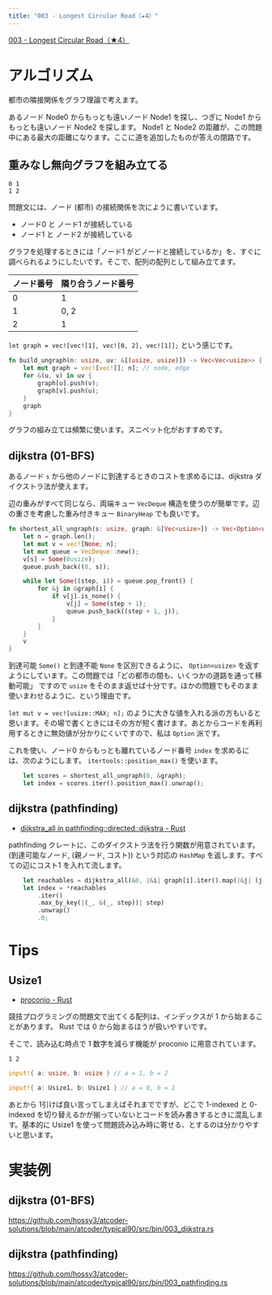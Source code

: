 ```yaml
---
title: "003 - Longest Circular Road（★4）"
---
```


[003 \- Longest Circular Road（★4）](https://atcoder.jp/contests/typical90/tasks/typical90_c)


# アルゴリズム

都市の隣接関係をグラフ理論で考えます。

あるノード Node0 からもっとも遠いノード Node1 を探し、つぎに Node1 からもっとも遠いノード Node2 を探します。 Node1 と Node2 の距離が、この問題中にある最大の距離になります。ここに道を追加したものが答えの閉路です。


## 重みなし無向グラフを組み立てる

```
0 1
1 2
```
問題文には、ノード (都市) の接続関係を次にように書いています。

* ノード0 と ノード1 が接続している
* ノード1 と ノード2 が接続している

グラフを処理するときには「ノード1 がどノードと接続しているか」を、すぐに調べられるようにしたいです。そこで、配列の配列として組み立てます。

|ノード番号|隣り合うノード番号|
|---|---|
|0|1|
|1|0, 2|
|2|1|

`let graph = vec![vec![1], vec![0, 2], vec![1]];` という感じです。

```rust
fn build_ungraph(n: usize, uv: &[(usize, usize)]) -> Vec<Vec<usize>> {
    let mut graph = vec![vec![]; n]; // node, edge
    for &(u, v) in uv {
        graph[u].push(v);
        graph[v].push(u);
    }
    graph
}
```

グラフの組み立ては頻繁に使います。スニペット化がおすすめです。


## dijkstra (01-BFS)

あるノード `s` から他のノードに到達するときのコストを求めるには、dijkstra ダイクストラ法が使えます。

辺の重みがすべて同じなら、両端キュー `VecDeque` 構造を使うのが簡単です。辺の重さを考慮した重み付きキュー `BinaryHeap` でも良いです。

```rust
fn shortest_all_ungraph(s: usize, graph: &[Vec<usize>]) -> Vec<Option<usize>> {
    let n = graph.len();
    let mut v = vec![None; n];
    let mut queue = VecDeque::new();
    v[s] = Some(0usize);
    queue.push_back((0, s));

    while let Some((step, i)) = queue.pop_front() {
        for &j in &graph[i] {
            if v[j].is_none() {
                v[j] = Some(step + 1);
                queue.push_back((step + 1, j));
            }
        }
    }
    v
}
```

到達可能 `Some()` と到達不能 `None` を区別できるように、 `Option<usize>` を返すようにしています。この問題では「どの都市の間も、いくつかの道路を通って移動可能」 ですので `usize` をそのまま返せば十分です。ほかの問題でもそのまま使いまわせるように、という理由です。

`let mut v = vec![usize::MAX; n];` のように大きな値を入れる派の方もいると思います。その場で書くときにはその方が短く書けます。あとからコードを再利用するときに無効値が分かりにくいですので、私は `Option` 派です。

これを使い、ノード0 からもっとも離れているノード番号 `index` を求めるには、次のようにします。 `itertools::position_max()` を使います。

```rust
    let scores = shortest_all_ungraph(0, &graph);
    let index = scores.iter().position_max().unwrap();
```


## dijkstra (pathfinding)

* [dijkstra\_all in pathfinding::directed::dijkstra \- Rust](https://docs.rs/pathfinding/latest/pathfinding/directed/dijkstra/fn.dijkstra_all.html)

pathfinding クレートに、このダイクストラ法を行う関数が用意されています。 (到達可能なノード, (親ノード, コスト)) という対応の `HashMap` を返します。すべての辺にコスト1 を入れて流します。

```rust
    let reachables = dijkstra_all(&0, |&i| graph[i].iter().map(|&j| (j, 1usize)));
    let index = *reachables
        .iter()
        .max_by_key(|(_, &(_, step))| step)
        .unwrap()
        .0;
```

# Tips

## Usize1

* [proconio \- Rust](https://docs.rs/proconio/latest/proconio/)

競技プログラミングの問題文で出てくる配列は、インデックスが 1 から始まることがあります。 Rust では 0 から始まるほうが扱いやすいです。

そこで、読み込む時点で 1 数字を減らす機能が proconio に用意されています。

```
1 2
```

```rust
input!{ a: usize, b: usize } // a = 1, b = 2 
```

```rust
input!{ a: Usize1, b: Usize1 } // a = 0, b = 1
```

あとから 1引けば良い言ってしまえばそれまでですが、どこで 1-indexed と 0-indexed を切り替えるかが揃っていないとコードを読み書きするときに混乱します。基本的に Usize1 を使って問題読み込み時に寄せる、とするのは分かりやすいと思います。


# 実装例

## dijkstra (01-BFS)
https://github.com/hossy3/atcoder-solutions/blob/main/atcoder/typical90/src/bin/003_dijkstra.rs

## dijkstra (pathfinding)
https://github.com/hossy3/atcoder-solutions/blob/main/atcoder/typical90/src/bin/003_pathfinding.rs

